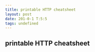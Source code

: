 ```yaml
---
title: printable HTTP cheatsheet
layout: post
date: 201-0-1 T:5:5
tags: undefined
---
```

## printable HTTP cheatsheet

